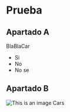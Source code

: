 # Prueba

## Apartado A

BlaBlaCar

  - Si
  - No
  - No se

## Apartado B

![This is an image](https://myoctocat.com/assets/images/base-octocat.svg)
Cars
